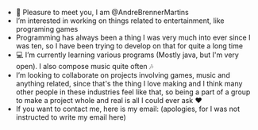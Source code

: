 - 👋 Pleasure to meet you, I am @AndreBrennerMartins
- I’m interested in working on things related to entertainment, like programing games
- Programming has always been a thing I was very much into ever since I was ten, so I have been trying to develop on that for quite a long time
- 💻 I’m currently learning various programs (Mostly java, but I'm very open). I also compose music quite often 🎶
- I’m looking to collaborate on projects involving games, music and anything related, since that's the thing I love making and I think many other people in these industries feel like that, so being a part of a group to make a project whole and real is all I could ever ask :heart:
- If you want to contact me, here is my email: (apologies, for I was not instructed to write my email here)

<!---
AndreBrennerMartins/AndreBrennerMartins is a ✨ special ✨ repository because its `README.md` (this file) appears on your GitHub profile.
You can click the Preview link to take a look at your changes.
--->
